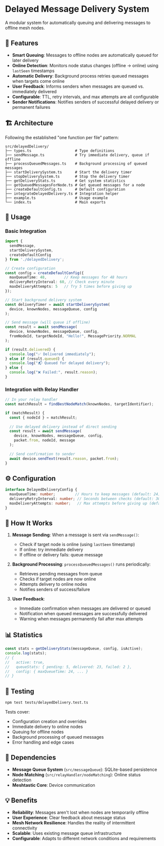 # Delayed Message Delivery System

A modular system for automatically queuing and delivering messages to offline mesh nodes.

## 🎯 Features

- **Smart Queuing**: Messages to offline nodes are automatically queued for later delivery
- **Online Detection**: Monitors node status changes (offline → online) using `lastSeen` timestamps  
- **Automatic Delivery**: Background process retries queued messages when targets come online
- **User Feedback**: Informs senders when messages are queued vs. immediately delivered
- **Configurable**: TTL, retry intervals, and max attempts are all configurable
- **Sender Notifications**: Notifies senders of successful delayed delivery or permanent failures

## 🏗️ Architecture

Following the established "one function per file" pattern:

```
src/delayedDelivery/
├── types.ts                    # Type definitions
├── sendMessage.ts              # Try immediate delivery, queue if offline
├── processQueuedMessages.ts    # Background processing of queued messages
├── startDeliverySystem.ts      # Start the delivery timer
├── stopDeliverySystem.ts       # Stop the delivery timer
├── getDeliveryStats.ts         # Get system statistics
├── getQueuedMessagesForNode.ts # Get queued messages for a node
├── createDefaultConfig.ts      # Default configuration
├── integrateDelayedDelivery.ts # Integration helper
├── example.ts                  # Usage example
└── index.ts                    # Main exports
```

## 🚀 Usage

### Basic Integration

```typescript
import { 
  sendMessage, 
  startDeliverySystem, 
  createDefaultConfig 
} from './delayedDelivery';

// Create configuration
const config = createDefaultConfig({
  maxQueueTime: 48,        // Keep messages for 48 hours
  deliveryRetryInterval: 60, // Check every minute
  maxDeliveryAttempts: 5   // Try 5 times before giving up
});

// Start background delivery system
const deliveryTimer = await startDeliverySystem(
  device, knownNodes, messageQueue, config
);

// Send message (will queue if offline)
const result = await sendMessage(
  device, knownNodes, messageQueue, config,
  fromNodeId, targetNodeId, "Hello!", MessagePriority.NORMAL
);

if (result.delivered) {
  console.log("✅ Delivered immediately");
} else if (result.queued) {
  console.log("📬 Queued for delayed delivery");
} else {
  console.log("❌ Failed:", result.reason);
}
```

### Integration with Relay Handler

```typescript
// In your relay handler
const matchResult = findBestNodeMatch(knownNodes, targetIdentifier);

if (matchResult) {
  const { nodeId } = matchResult;
  
  // Use delayed delivery instead of direct sending
  const result = await sendMessage(
    device, knownNodes, messageQueue, config,
    packet.from, nodeId, message
  );
  
  // Send confirmation to sender
  await device.sendText(result.reason, packet.from);
}
```

## ⚙️ Configuration

```typescript
interface DelayedDeliveryConfig {
  maxQueueTime: number;         // Hours to keep messages (default: 24)
  deliveryRetryInterval: number; // Seconds between checks (default: 30)
  maxDeliveryAttempts: number;   // Max attempts before giving up (default: 10)
}
```

## 🔄 How It Works

1. **Message Sending**: When a message is sent via `sendMessage()`:
   - Check if target node is online (using `lastSeen` timestamp)
   - If online: try immediate delivery
   - If offline or delivery fails: queue message

2. **Background Processing**: `processQueuedMessages()` runs periodically:
   - Retrieves pending messages from queue
   - Checks if target nodes are now online
   - Attempts delivery to online nodes
   - Notifies senders of success/failure

3. **User Feedback**: 
   - Immediate confirmation when messages are delivered or queued
   - Notification when queued messages are successfully delivered
   - Warning when messages permanently fail after max attempts

## 📊 Statistics

```typescript
const stats = getDeliveryStats(messageQueue, config, isActive);
console.log(stats);
// {
//   active: true,
//   queueStats: { pending: 5, delivered: 23, failed: 2 },
//   config: { maxQueueTime: 24, ... }
// }
```

## 🧪 Testing

```bash
npm test tests/delayedDelivery.test.ts
```

Tests cover:
- Configuration creation and overrides
- Immediate delivery to online nodes
- Queuing for offline nodes
- Background processing of queued messages
- Error handling and edge cases

## 🔗 Dependencies

- **Message Queue System** (`src/messageQueue`): SQLite-based persistence
- **Node Matching** (`src/relayHandler/nodeMatching`): Online status detection
- **Meshtastic Core**: Device communication

## 💡 Benefits

- **Reliability**: Messages aren't lost when nodes are temporarily offline
- **User Experience**: Clear feedback about message status
- **Mesh Network Resilience**: Handles the reality of intermittent connectivity
- **Scalable**: Uses existing message queue infrastructure
- **Configurable**: Adapts to different network conditions and requirements
